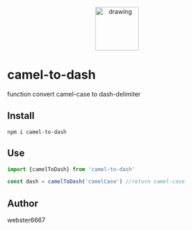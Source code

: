<p align="center" style="text-align:center">
    <img src="https://www.flaticon.com/svg/vstatic/svg/80/80874.svg?token=exp=1620746915~hmac=7afdbd38bd36bc465bc2a9a4836cacf9" alt="drawing" width="100"/>
</p>

# camel-to-dash

function convert camel-case to dash-delimiter

## Install

```
npm i camel-to-dash
```

## Use
```javascript
import {camelToDash} from 'camel-to-dash'

const dash = camelToDash('camelCase') //return camel-case
```

## Author

webster6667
